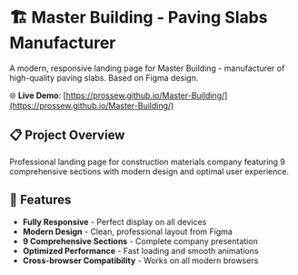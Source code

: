 # 🏗️ Master Building - Paving Slabs Manufacturer

A modern, responsive landing page for Master Building - manufacturer of high-quality paving slabs. Based on Figma design.

🌐 **Live Demo**: [https://prossew.github.io/Master-Building/](https://prossew.github.io/Master-Building/)


## 📋 Project Overview

Professional landing page for construction materials company featuring 9 comprehensive sections with modern design and optimal user experience.

## 🎯 Features

- **Fully Responsive** - Perfect display on all devices
- **Modern Design** - Clean, professional layout from Figma
- **9 Comprehensive Sections** - Complete company presentation
- **Optimized Performance** - Fast loading and smooth animations
- **Cross-browser Compatibility** - Works on all modern browsers
